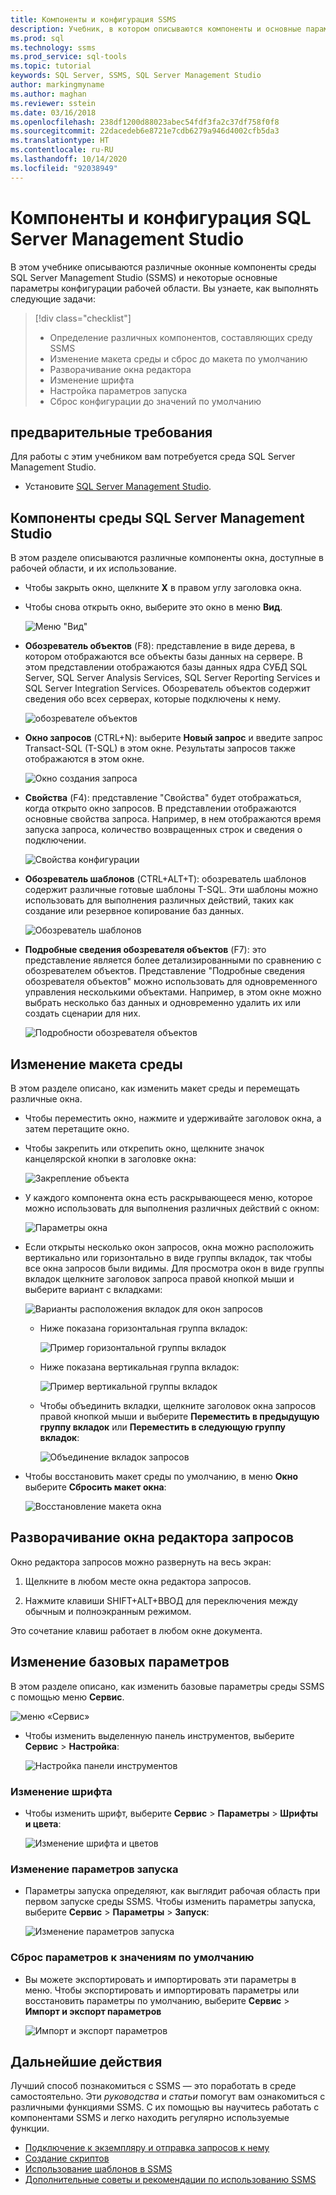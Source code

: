 ```yaml
---
title: Компоненты и конфигурация SSMS
description: Учебник, в котором описываются компоненты и основные параметры конфигурации среды SQL Server Management Studio.
ms.prod: sql
ms.technology: ssms
ms.prod_service: sql-tools
ms.topic: tutorial
keywords: SQL Server, SSMS, SQL Server Management Studio
author: markingmyname
ms.author: maghan
ms.reviewer: sstein
ms.date: 03/16/2018
ms.openlocfilehash: 238df1200d88023abec54fdf3fa2c37df758f0f8
ms.sourcegitcommit: 22dacedeb6e8721e7cdb6279a946d4002cfb5da3
ms.translationtype: HT
ms.contentlocale: ru-RU
ms.lasthandoff: 10/14/2020
ms.locfileid: "92038949"
---
```

# <a name="sql-server-management-studio-components-and-configuration"></a>Компоненты и конфигурация SQL Server Management Studio

В этом учебнике описываются различные оконные компоненты среды SQL Server Management Studio (SSMS) и некоторые основные параметры конфигурации рабочей области. Вы узнаете, как выполнять следующие задачи: 

> [!div class="checklist"]
> * Определение различных компонентов, составляющих среду SSMS
> * Изменение макета среды и сброс до макета по умолчанию
> * Разворачивание окна редактора
> * Изменение шрифта
> * Настройка параметров запуска
> * Сброс конфигурации до значений по умолчанию

## <a name="prerequisites"></a>предварительные требования

Для работы с этим учебником вам потребуется среда SQL Server Management Studio.  

* Установите [SQL Server Management Studio](../download-sql-server-management-studio-ssms.md).

## <a name="sql-server-management-studio-components"></a>Компоненты среды SQL Server Management Studio

В этом разделе описываются различные компоненты окна, доступные в рабочей области, и их использование.

* Чтобы закрыть окно, щелкните **X** в правом углу заголовка окна.
* Чтобы снова открыть окно, выберите это окно в меню **Вид**.

    ![Меню "Вид"](media/ssms-configuration/viewmenu.png)

* **Обозреватель объектов** (F8): представление в виде дерева, в котором отображаются все объекты базы данных на сервере. В этом представлении отображаются базы данных ядра СУБД SQL Server, SQL Server Analysis Services, SQL Server Reporting Services и SQL Server Integration Services. Обозреватель объектов содержит сведения обо всех серверах, которые подключены к нему. 

    ![обозревателе объектов](media/ssms-configuration/objectexplorer.png)
* **Окно запросов** (CTRL+N): выберите **Новый запрос** и введите запрос Transact-SQL (T-SQL) в этом окне. Результаты запросов также отображаются в этом окне.

    ![Окно создания запроса](media/ssms-configuration/newquery.png)

* **Свойства** (F4): представление "Свойства" будет отображаться, когда открыто окно запросов. В представлении отображаются основные свойства запроса. Например, в нем отображаются время запуска запроса, количество возвращенных строк и сведения о подключении.  

    ![Свойства конфигурации](media/ssms-configuration/properties.png)

* **Обозреватель шаблонов** (CTRL+ALT+T): обозреватель шаблонов содержит различные готовые шаблоны T-SQL. Эти шаблоны можно использовать для выполнения различных действий, таких как создание или резервное копирование баз данных. 

    ![Обозреватель шаблонов](media/ssms-configuration/templates.png)

* **Подробные сведения обозревателя объектов** (F7): это представление является более детализированными по сравнению с обозревателем объектов. Представление "Подробные сведения обозревателя объектов" можно использовать для одновременного управления несколькими объектами. Например, в этом окне можно выбрать несколько баз данных и одновременно удалить их или создать сценарии для них. 

    ![Подробности обозревателя объектов](media/ssms-configuration/objectexplorerdetails.PNG) 

## <a name="change-the-environment-layout"></a>Изменение макета среды 

В этом разделе описано, как изменить макет среды и перемещать различные окна. 

* Чтобы переместить окно, нажмите и удерживайте заголовок окна, а затем перетащите окно. 
* Чтобы закрепить или открепить окно, щелкните значок канцелярской кнопки в заголовке окна:

    ![Закрепление объекта](media/ssms-configuration/pushpin.png)

* У каждого компонента окна есть раскрывающееся меню, которое можно использовать для выполнения различных действий с окном: 

    ![Параметры окна](media/ssms-configuration/windowoptions.png)

* Если открыты несколько окон запросов, окна можно расположить вертикально или горизонтально в виде группы вкладок, так чтобы все окна запросов были видимы. Для просмотра окон в виде группы вкладок щелкните заголовок запроса правой кнопкой мыши и выберите вариант с вкладками:

    ![Варианты расположения вкладок для окон запросов](media/ssms-configuration/querytabbedoptions.png)

    * Ниже показана горизонтальная группа вкладок:

      ![Пример горизонтальной группы вкладок](media/ssms-configuration/horizontaltab.png)

    * Ниже показана вертикальная группа вкладок:

      ![Пример вертикальной группы вкладок](media/ssms-configuration/verticaltabgroup.png)

    * Чтобы объединить вкладки, щелкните заголовок окна запросов правой кнопкой мыши и выберите **Переместить в предыдущую группу вкладок** или **Переместить в следующую группу вкладок**:

      ![Объединение вкладок запросов](media/ssms-configuration/mergetabgroups.png)

* Чтобы восстановить макет среды по умолчанию, в меню **Окно** выберите **Сбросить макет окна**:

    ![Восстановление макета окна](media/ssms-configuration/resetwindowlayout.png)

## <a name="maximize-query-editor"></a>Разворачивание окна редактора запросов

Окно редактора запросов можно развернуть на весь экран:

1. Щелкните в любом месте окна редактора запросов.

2. Нажмите клавиши SHIFT+ALT+ВВОД для переключения между обычным и полноэкранным режимом. 

Это сочетание клавиш работает в любом окне документа. 

## <a name="change-basic-settings"></a>Изменение базовых параметров

В этом разделе описано, как изменить базовые параметры среды SSMS с помощью меню **Сервис**.

  ![меню «Сервис»](media/ssms-configuration/tools.png)

* Чтобы изменить выделенную панель инструментов, выберите **Сервис** > **Настройка**:

    ![Настройка панели инструментов](media/ssms-configuration/toolbar.png)

### <a name="change-the-font"></a>Изменение шрифта

* Чтобы изменить шрифт, выберите **Сервис** > **Параметры** > **Шрифты и цвета**:

     ![Изменение шрифта и цветов](media/ssms-configuration/fontsandcolors.png)

### <a name="change-startup-options"></a>Изменение параметров запуска

* Параметры запуска определяют, как выглядит рабочая область при первом запуске среды SSMS. Чтобы изменить параметры запуска, выберите **Сервис** > **Параметры** > **Запуск**:

    ![Изменение параметров запуска](media/ssms-configuration/startup.png)

### <a name="reset-settings-to-the-default"></a>Сброс параметров к значениям по умолчанию

* Вы можете экспортировать и импортировать эти параметры в меню. Чтобы экспортировать и импортировать параметры или восстановить параметры по умолчанию, выберите **Сервис** > **Импорт и экспорт параметров** 

    ![Импорт и экспорт параметров](media/ssms-configuration/settings.png)

## <a name="next-steps"></a>Дальнейшие действия

Лучший способ познакомиться с SSMS — это поработать в среде самостоятельно. Эти *руководства* и *статьи* помогут вам ознакомиться с различными функциями SSMS.  С их помощью вы научитесь работать с компонентами SSMS и легко находить регулярно используемые функции.

* [Подключение к экземпляру и отправка запросов к нему](../quickstarts/connect-query-sql-server.md)
* [Создание скриптов](scripting-ssms.md)
* [Использование шаблонов в SSMS](../template/templates-ssms.md)
* [Дополнительные советы и рекомендации по использованию SSMS](ssms-tricks.md)